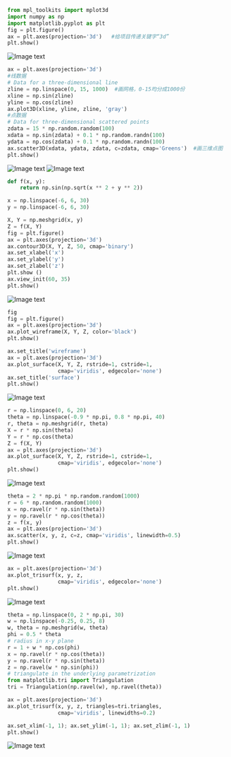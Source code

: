 ```python
from mpl_toolkits import mplot3d
import numpy as np
import matplotlib.pyplot as plt
fig = plt.figure()
ax = plt.axes(projection='3d')   #给项目传递关键字“3d”
plt.show()
```
![Image text](https://github.com/LiQianqian123/hello-world/blob/master/Figure_53-1.png)
```python
ax = plt.axes(projection='3d')
#线数据
# Data for a three-dimensional line
zline = np.linspace(0, 15, 1000)  #画网格，0-15均分成1000份
xline = np.sin(zline)
yline = np.cos(zline)
ax.plot3D(xline, yline, zline, 'gray')
#点数据
# Data for three-dimensional scattered points
zdata = 15 * np.random.random(100)
xdata = np.sin(zdata) + 0.1 * np.random.randn(100)
ydata = np.cos(zdata) + 0.1 * np.random.randn(100)
ax.scatter3D(xdata, ydata, zdata, c=zdata, cmap='Greens')  #画三维点图
plt.show()
```
![Image text](https://github.com/LiQianqian123/hello-world/blob/master/Figure_53-2.png)
![Image text](https://github.com/LiQianqian123/hello-world/blob/master/Figure_53-3.png)
```python
def f(x, y):
    return np.sin(np.sqrt(x ** 2 + y ** 2))

x = np.linspace(-6, 6, 30)
y = np.linspace(-6, 6, 30)

X, Y = np.meshgrid(x, y)
Z = f(X, Y)
fig = plt.figure()
ax = plt.axes(projection='3d')
ax.contour3D(X, Y, Z, 50, cmap='binary')
ax.set_xlabel('x')
ax.set_ylabel('y')
ax.set_zlabel('z')
plt.show ()
ax.view_init(60, 35)
plt.show()
```
![Image text](https://github.com/LiQianqian123/hello-world/blob/master/Figure_53-4.png)
```python
fig
fig = plt.figure()
ax = plt.axes(projection='3d')
ax.plot_wireframe(X, Y, Z, color='black')
plt.show()

ax.set_title('wireframe')
ax = plt.axes(projection='3d')
ax.plot_surface(X, Y, Z, rstride=1, cstride=1,
                cmap='viridis', edgecolor='none')
ax.set_title('surface')
plt.show()
```
![Image text](https://github.com/LiQianqian123/hello-world/blob/master/Figure_53-5.png)
```python
r = np.linspace(0, 6, 20)
theta = np.linspace(-0.9 * np.pi, 0.8 * np.pi, 40)
r, theta = np.meshgrid(r, theta)
X = r * np.sin(theta)
Y = r * np.cos(theta)
Z = f(X, Y)
ax = plt.axes(projection='3d')
ax.plot_surface(X, Y, Z, rstride=1, cstride=1,
                cmap='viridis', edgecolor='none')
plt.show()
```
![Image text](https://github.com/LiQianqian123/hello-world/blob/master/Figure_53-6.png)
```python
theta = 2 * np.pi * np.random.random(1000)
r = 6 * np.random.random(1000)
x = np.ravel(r * np.sin(theta))
y = np.ravel(r * np.cos(theta))
z = f(x, y)
ax = plt.axes(projection='3d')
ax.scatter(x, y, z, c=z, cmap='viridis', linewidth=0.5)
plt.show()
```
![Image text](https://github.com/LiQianqian123/hello-world/blob/master/Figure_53-7.png)
```python
ax = plt.axes(projection='3d')
ax.plot_trisurf(x, y, z,
                cmap='viridis', edgecolor='none')
plt.show()
```
![Image text](https://github.com/LiQianqian123/hello-world/blob/master/Figure_53-8.png)
```python
theta = np.linspace(0, 2 * np.pi, 30)
w = np.linspace(-0.25, 0.25, 8)
w, theta = np.meshgrid(w, theta)
phi = 0.5 * theta
# radius in x-y plane
r = 1 + w * np.cos(phi)
x = np.ravel(r * np.cos(theta))
y = np.ravel(r * np.sin(theta))
z = np.ravel(w * np.sin(phi))
# triangulate in the underlying parametrization
from matplotlib.tri import Triangulation
tri = Triangulation(np.ravel(w), np.ravel(theta))

ax = plt.axes(projection='3d')
ax.plot_trisurf(x, y, z, triangles=tri.triangles,
                cmap='viridis', linewidths=0.2)

ax.set_xlim(-1, 1); ax.set_ylim(-1, 1); ax.set_zlim(-1, 1)
plt.show()
```
![Image text](https://github.com/LiQianqian123/hello-world/blob/master/Figure_53-9.png)

